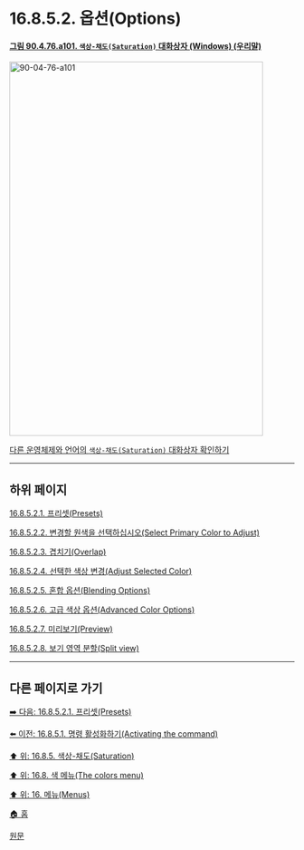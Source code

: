 # 16.8.5.2. 옵션(Options)

<a id="90-04-76-a101"></a>

#### [그림 90.4.76.a101. `색상-채도(Saturation)` 대화상자 (Windows) (우리말)](./90-04-0076-hue_saturation.md#90-04-76-a101)
<img width="448" height="660" alt="90-04-76-a101" src="https://github.com/user-attachments/assets/4da092dc-2f6f-4493-85ca-616a6ec8a5ce" />

[다른 운영체제와 언어의 `색상-채도(Saturation)` 대화상자 확인하기](./90-04-0076-hue_saturation.md#90-04-76-a102)

***

## 하위 페이지

[16.8.5.2.1. 프리셋(Presets)](./16-08-05-02-01-presets.md)

[16.8.5.2.2. 변경할 원색을 선택하십시오(Select Primary Color to Adjust)](./16-08-05-02-02-select_primary_color_to_adjust.md)

[16.8.5.2.3. 겹치기(Overlap)](./16-08-05-02-03-overlap.md)

[16.8.5.2.4. 선택한 색상 변경(Adjust Selected Color)](./16-08-05-02-04-adjust_selected_color.md)

[16.8.5.2.5. 혼합 옵션(Blending Options)](./16-08-05-02-05-blending_options.md)

[16.8.5.2.6. 고급 색상 옵션(Advanced Color Options)](./16-08-05-02-06-advanced_color_options.md)

[16.8.5.2.7. 미리보기(Preview)](./16-08-05-02-07-preview.md)

[16.8.5.2.8. 보기 영역 분할(Split view)](./16-08-05-02-08-split_view.md)

***

## 다른 페이지로 가기

[➡️ 다음: 16.8.5.2.1. 프리셋(Presets)](./16-08-05-02-01-presets.md)

[⬅️ 이전: 16.8.5.1. 명령 활성화하기(Activating the command)](./16-08-05-01-activating_the_command.md)

[⬆️ 위: 16.8.5. 색상-채도(Saturation)](./16-08-05-00-hue-saturation.md)

[⬆️ 위: 16.8. 색 메뉴(The colors menu)](./16-08-00-the-colors-menu.md)

[⬆️ 위: 16. 메뉴(Menus)](./16-00-menus.md)

[🏠 홈](./00-home.md)

[원문](https://docs.gimp.org/2.10/ko/gimp-tool-hue-saturation.html#idm30764)